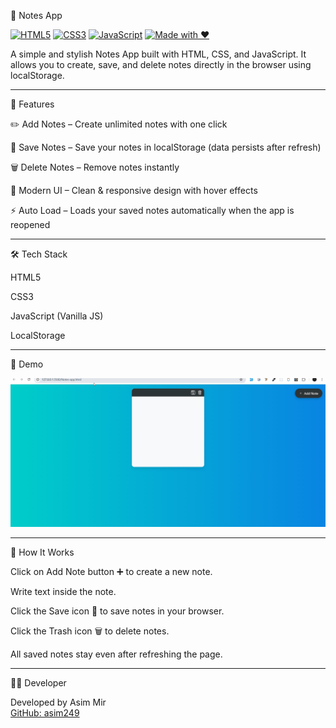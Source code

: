 📒 Notes App

[![HTML5](https://img.shields.io/badge/HTML5-E34F26?logo=html5&logoColor=white)](https://developer.mozilla.org/en-US/docs/Web/HTML)
[![CSS3](https://img.shields.io/badge/CSS3-1572B6?logo=css3&logoColor=white)](https://developer.mozilla.org/en-US/docs/Web/CSS)
[![JavaScript](https://img.shields.io/badge/JavaScript-F7DF1E?logo=javascript&logoColor=black)](https://developer.mozilla.org/en-US/docs/Web/JavaScript)
[![Made with ❤️](https://img.shields.io/badge/Made_with-%E2%9D%A4-red)](https://github.com/yourusername)

A simple and stylish Notes App built with HTML, CSS, and JavaScript.
It allows you to create, save, and delete notes directly in the browser using localStorage.

---

🚀 Features

✏️ Add Notes – Create unlimited notes with one click

💾 Save Notes – Save your notes in localStorage (data persists after refresh)

🗑️ Delete Notes – Remove notes instantly

🌈 Modern UI – Clean & responsive design with hover effects

⚡ Auto Load – Loads your saved notes automatically when the app is reopened

---

🛠️ Tech Stack

HTML5

CSS3

JavaScript (Vanilla JS)

LocalStorage

---

🎥 Demo

![Notes App Demo](./gif/Notes-App.gif)

---

📌 How It Works

Click on Add Note button ➕ to create a new note.

Write text inside the note.

Click the Save icon 💾 to save notes in your browser.

Click the Trash icon 🗑️ to delete notes.

All saved notes stay even after refreshing the page.

---

 🧑‍💻 Developer

Developed by Asim Mir  
[GitHub: asim249](https://github.com/asim249)


